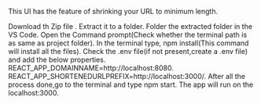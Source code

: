 This UI has the feature of shrinking your URL to minimum length.

Download th Zip file . 
Extract it to a folder.
Folder the extracted folder in the VS Code. 
Open the Command prompt(Check whether the terminal path is as same as project folder). 
In the terminal type, npm install(This command will install all the files). 
Check the .env file(if not present,create a .env file) and add the below properties. 
REACT_APP_DOMAINNAME=http://localhost:8080. 
REACT_APP_SHORTENEDURLPREFIX=http://localhost:3000/. 
After all the process done,go to the terminal and type npm start. The app will run on the localhost:3000.
